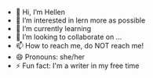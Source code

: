 - 👋 Hi, I’m Hellen
- 👀 I’m interested in lern more as possible
- 🌱 I’m currently learning 
- 💞️ I’m looking to collaborate on ...
- 📫 How to reach me, do NOT reach me!
- 😄 Pronouns: she/her
- ⚡ Fun fact: I'm a writer in my free time

<!---
hellend0/hellend0 is a ✨ special ✨ repository because its `README.md` (this file) appears on your GitHub profile.
You can click the Preview link to take a look at your changes.
--->
